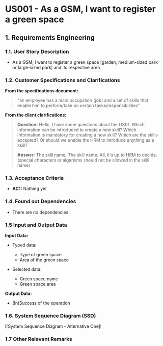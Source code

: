 # US001 - As a GSM, I want to register a green space 


## 1. Requirements Engineering

### 1.1. User Story Description

- As a GSM, I want to register a green space (garden, medium-sized park or large-sized park) and its respective area

### 1.2. Customer Specifications and Clarifications

**From the specifications document:**

> "an employee has a main occupation (job) and a set of skills that enable him to perform/take on certain tasks/responsibilities"


**From the client clarifications:**

> **Question:** Hello, I have some questions about the US01: Which information can be introduced to create a new skill?
Which information is mandatory for creating a new skill?
Which are the skills accepted? Or should we enable the HRM to introduce anything as a skill?
> 
> **Answer:** The skill name;
The skill name;
All, it's up to HRM to decide. (special characters or algarisms should not be allowed in the skill name)



### 1.3. Acceptance Criteria

* **AC1:** Nothing yet

### 1.4. Found out Dependencies

* There are no dependencies
### 1.5 Input and Output Data

**Input Data:**

* Typed data:

  * Type of green space
  * Area of the green space

* Selected data:

  * Green space name
  * Green space area


**Output Data:**

* (In)Success of the operation

### 1.6. System Sequence Diagram (SSD)

![System Sequence Diagram - Alternative One]!

### 1.7 Other Relevant Remarks
